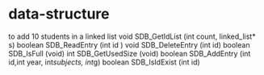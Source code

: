 # data-structure
to add 10 students in a linked list 
void SDB_GetIdList (int count, linked_list* s)
  boolean SDB_ReadEntry (int id )
   void SDB_DeleteEntry (int id)
   boolean SDB_IsFull (void)
   int SDB_GetUsedSize (void)
   boolean SDB_AddEntry (int id,int year, int*subjects, int*g)
   boolean SDB_IsIdExist (int id)

